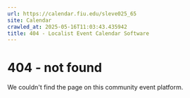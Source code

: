 ```yaml
---
url: https://calendar.fiu.edu/sleve025_65
site: Calendar
crawled_at: 2025-05-16T11:03:43.435942
title: 404 - Localist Event Calendar Software
---
```


# 404 - not found
We couldn't find the page on this community event platform.
